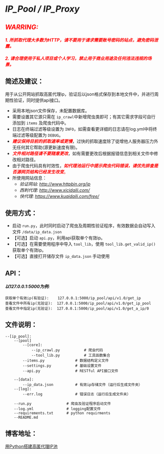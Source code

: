 *IP_Pool / IP_Proxy*
===
## <font color=red>*WARRING:*</font>
#### <font color=red>*1. 所抓取代理大多数为HTTP，请不要用于请求需要账号密码的站点，避免密码泄露。*</font>
#### <font color=red>*2. 请合理使用于私人项目或个人学习，禁止用于商业用途及任何违法违规的场景。*</font>

## 简述及建议：
用于从公开网站抓取高匿代理ip，验证后以json格式保存到本地文件中，并进行周期性验证，同时提供api接口。
* 采用本地json文件保存，未配置数据库。
* 需要设置其它源只需在 `ip_crawl`中新增爬虫类即可；有其它需求字段可自行添加到 `items` 及爬虫代码中。
* 日志在终端过滤等级设置为 `INFO`，如需查看更详细的日志请在log.yml中将终端过滤等级配置为 `DEBUG`。
* <font color=red>***建议保持目前的抓取速率或更慢***</font>，过快的抓取速度除了徒增他人服务器压力外无任何其它帮助(源更新速度有限)。
* <font color=red>***文件相对路径请不要随意更改***</font>，如有需要更改后根据报错信息到相关文件中修改相对路径。
* 由于爬虫代码具有时效性，<font color=red>***如代理池运行中提示爬虫代码错误，请优先排查是否源网页结构已经发生改变***。</font>
* 所使用网站信息：
    * *验证网站: http://www.httpbin.org/ip*
    * *西刺代理: http://www.xicidaili.com/*
    * *快代理: https://www.kuaidaili.com/free/*

## 使用方式：
* 启动 `run.py`，此时同时启动了爬虫及周期性验证程序，有效数据会自动写入文件 `/data/ip_data.json`
* 【可选】启动 `api.py`，利用api获取单个有效ip。 
* 【可选】在需要使用程序中导入 `tool_lib`，使用 `tool_lib.get_valid_ip()` 获取单个有效ip。
* 【可选】直接打开储存文件 `ip_data.json` 手动使用


## API：
#### *以127.0.0.1:5000为例:*
    获取单个有效ip(有验证):    127.0.0.1:5000/ip_pool/api/v1.0/get_ip
    查看文件中所有ip(无验证):  127.0.0.1:5000/ip_pool/api/v1.0/get_ip_pool
    查看文件中指定ip(无验证):  127.0.0.1:5000/ip_pool/api/v1.0/get_a_ip/0


## 文件说明：
    --[ip_pool]:          
        --[pool]
            --[core]:
                --ip_crawl.py           # 爬虫代码
                --tool_lib.py           # 工具函数集合    
            --items.py              # 数据结构定义文件
            --settings.py           # 基础设置文件
            --api.py                # RESTful API接口文件

        --[data]:
            --ip_data.json          # 有效ip存储文件（运行后生成文件夹）
        --[log]:
            --err.log               # 错误日志（运行后生成文件夹）
            
        --run.py                # 爬虫及验证程序启动文件
        --log.yml               # logging配置文件
        --requirements.txt      # python requirments
        --README.md    
 ## 博客地址：
 [用Python搭建高匿代理IP池](https://)
